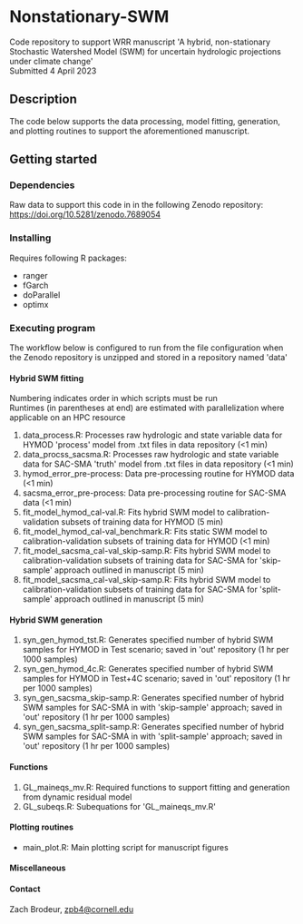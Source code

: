 # Nonstationary-SWM
Code repository to support WRR manuscript 'A hybrid, non-stationary Stochastic Watershed Model (SWM) for uncertain hydrologic projections under climate change'   
Submitted 4 April 2023

## Description
The code below supports the data processing, model fitting, generation, and plotting routines to support the aforementioned manuscript.
## Getting started
### Dependencies
Raw data to support this code in in the following Zenodo repository: https://doi.org/10.5281/zenodo.7689054
### Installing
Requires following R packages:
* ranger
* fGarch
* doParallel
* optimx
### Executing program
The workflow below is configured to run from the file configuration when the Zenodo repository is unzipped and stored in a repository named 'data'
#### Hybrid SWM fitting
Numbering indicates order in which scripts must be run  
Runtimes (in parentheses at end) are estimated with parallelization where applicable on an HPC resource 

1) data_process.R: Processes raw hydrologic and state variable data for HYMOD 'process' model from .txt files in data repository (<1 min)
2) data_procss_sacsma.R: Processes raw hydrologic and state variable data for SAC-SMA 'truth' model from .txt files in data repository (<1 min)
3) hymod_error_pre-process: Data pre-processing routine for HYMOD data (<1 min)
4) sacsma_error_pre-process: Data pre-processing routine for SAC-SMA data (<1 min)
5) fit_model_hymod_cal-val.R: Fits hybrid SWM model to calibration-validation subsets of training data for HYMOD (5 min)
6) fit_model_hymod_cal-val_benchmark.R: Fits static SWM model to calibration-validation subsets of training data for HYMOD (<1 min)
7) fit_model_sacsma_cal-val_skip-samp.R: Fits hybrid SWM model to calibration-validation subsets of training data for SAC-SMA for 'skip-sample' approach outlined in manuscript (5 min)
7) fit_model_sacsma_cal-val_skip-samp.R: Fits hybrid SWM model to calibration-validation subsets of training data for SAC-SMA for 'split-sample' approach outlined in manuscript (5 min)

#### Hybrid SWM generation

1) syn_gen_hymod_tst.R: Generates specified number of hybrid SWM samples for HYMOD in Test scenario; saved in 'out' repository (1 hr per 1000 samples)
2) syn_gen_hymod_4c.R: Generates specified number of hybrid SWM samples for HYMOD in Test+4C scenario; saved in 'out' repository (1 hr per 1000 samples)
3) syn_gen_sacsma_skip-samp.R: Generates specified number of hybrid SWM samples for SAC-SMA in with 'skip-sample' approach; saved in 'out' repository (1 hr per 1000 samples)
4) syn_gen_sacsma_split-samp.R: Generates specified number of hybrid SWM samples for SAC-SMA in with 'split-sample' approach; saved in 'out' repository (1 hr per 1000 samples)

#### Functions

1) GL_maineqs_mv.R: Required functions to support fitting and generation from dynamic residual model
2) GL_subeqs.R: Subequations for 'GL_maineqs_mv.R'

#### Plotting routines

- main_plot.R: Main plotting script for manuscript figures

#### Miscellaneous

#### Contact
Zach Brodeur, zpb4@cornell.edu
